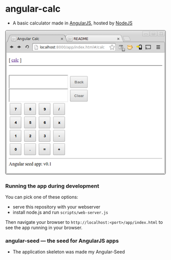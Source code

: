 # angular-calc

* A basic calculator made in [AngularJS](http://angularjs.org/), hosted by [NodeJS](http://nodejs.org/)

![Screen Shot](screenshots/screenshot.png)

### Running the app during development

You can pick one of these options:

* serve this repository with your webserver
* install node.js and run `scripts/web-server.js`

Then navigate your browser to `http://localhost:<port>/app/index.html` to see the app running in
your browser.

### angular-seed — the seed for AngularJS apps

* The application skeleton was made my Angular-Seed
